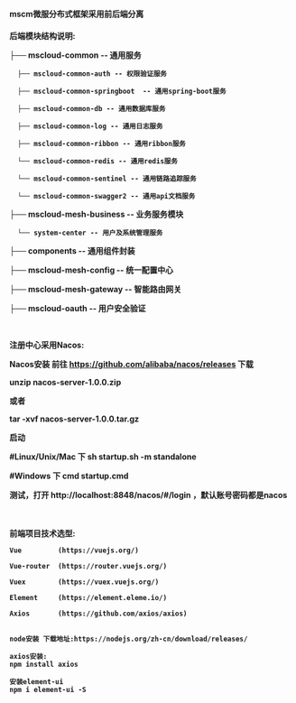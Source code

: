 <h4>mscm微服分布式框架采用前后端分离<h4>
 
 
 后端模块结构说明:

  
  ├── mscloud-common -- 通用服务
  
      ├── mscloud-common-auth -- 权限验证服务
      
      ├── mscloud-common-springboot  -- 通用spring-boot服务
      
      ├── mscloud-common-db -- 通用数据库服务
      
      ├── mscloud-common-log -- 通用日志服务
      
      ├── mscloud-common-ribbon -- 通用ribbon服务
      
      └── mscloud-common-redis -- 通用redis服务
      
      └── mscloud-common-sentinel -- 通用链路追踪服务 
      
      └── mscloud-common-swagger2 -- 通用api文档服务
      
  ├── mscloud-mesh-business -- 业务服务模块
  
      └── system-center -- 用户及系统管理服务
      
  ├── components -- 通用组件封装
  
  ├── mscloud-mesh-config -- 统一配置中心
  
  ├── mscloud-mesh-gateway -- 智能路由网关
  
  ├── mscloud-oauth -- 用户安全验证
  
  
  
   
   </br>
   
   注册中心采用Nacos:

   Nacos安装
   前往 https://github.com/alibaba/nacos/releases 下载

   unzip nacos-server-1.0.0.zip

   或者

   tar -xvf nacos-server-1.0.0.tar.gz

   启动

   #Linux/Unix/Mac 下
   sh startup.sh -m standalone

   #Windows 下
   cmd startup.cmd

   测试，打开 http://localhost:8848/nacos/#/login ，默认账号密码都是nacos
   
   
  
  
  </br>
  </br>
  前端项目技术选型:
  
    Vue         (https://vuejs.org/)
    
    Vue-router  (https://router.vuejs.org/)
    
    Vuex        (https://vuex.vuejs.org/)
    
    Element     (https://element.eleme.io/)
    
    Axios       (https://github.com/axios/axios)
    
   
    node安装 下载地址:https://nodejs.org/zh-cn/download/releases/
    
    axios安装:
    npm install axios

    安装element-ui
    npm i element-ui -S
